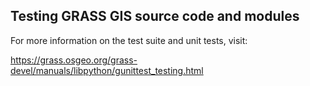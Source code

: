 ## Testing GRASS GIS source code and modules

For more information on the test suite and unit tests, visit:

https://grass.osgeo.org/grass-devel/manuals/libpython/gunittest_testing.html
